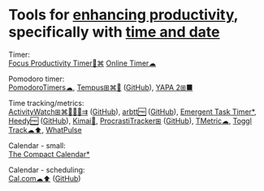 
# Tools for [enhancing productivity](https://adequate.life/success-4/), specifically with [time and date](https://notageni.us/time/)

Timer:  
[Focus Productivity Timer🍎⌘](https://meaningful-things.com/focus)
[Online Timer☁](http://www.timer-tab.com/)

Pomodoro timer:  
[PomodoroTimers☁](https://pro-modoro.xyz/),
[Tempus⊞⌘🐧](https://tempus.keziahmoselle.fr/) ([GitHub](https://github.com/KeziahMoselle/tempus)),
[YAPA 2⊞■](https://github.com/YetAnotherPomodoroApp/YAPA-2)

Time tracking/metrics:  
[ActivityWatch⊞⌘🐧🍎🤖⇉](https://activitywatch.net/) ([GitHub](https://github.com/ActivityWatch/activitywatch)),
[arbtt🆓](https://arbtt.nomeata.de/) ([GitHub](https://github.com/nomeata/arbtt)),
[Emergent Task Timer*](https://davidseah.com/node/the-emergent-task-timer/),
[Heedy🆓](https://heedy.org/) ([GitHub](https://github.com/heedy/heedy)),
[Kimai💾](https://www.kimai.org/),
[ProcrastiTracker⊞](http://strlen.com/procrastitracker/) ([GitHub](https://github.com/aardappel/procrastitracker)),
[TMetric☁](https://tmetric.com/),
[Toggl Track☁⬆️](https://toggl.com/track/),
[WhatPulse](https://whatpulse.org/)

Calendar - small:  
[The Compact Calendar*](https://davidseah.com/node/compact-calendar/)

Calendar - scheduling:  
[Cal.com☁⬆️](https://cal.com/) ([GitHub](https://github.com/calcom/cal.com))
